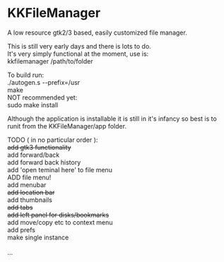 # KKFileManager
A low resource gtk2/3 based, easily customized file manager.

This is still very early days and there is lots to do.<br>
It's very simply functional at the moment, use is:<br>
kkfilemanager /path/to/folder<br>

To build run:<br>
./autogen.s --prefix=/usr<br>
make<br>
NOT recommended yet:<br>
sudo make install<br>

Although the application is installable it is still in it's infancy so best is to runit from the KKFileManager/app folder.<br>


TODO ( in no particular order ):<br>
<del>add gtk3 functionality</del><br>
add forward/back<br>
add forward back history<br>
add 'open teminal here' to file menu<br>
ADD file menu!<br>
add menubar<br>
<del>add location bar</del><br>
add thumbnails<br>
<del>add tabs</del><br>
<del>add left panel for disks/bookmarks</del><br>
add move/copy etc to context menu<br>
add prefs<br>
make single instance<br>
<br>
...

